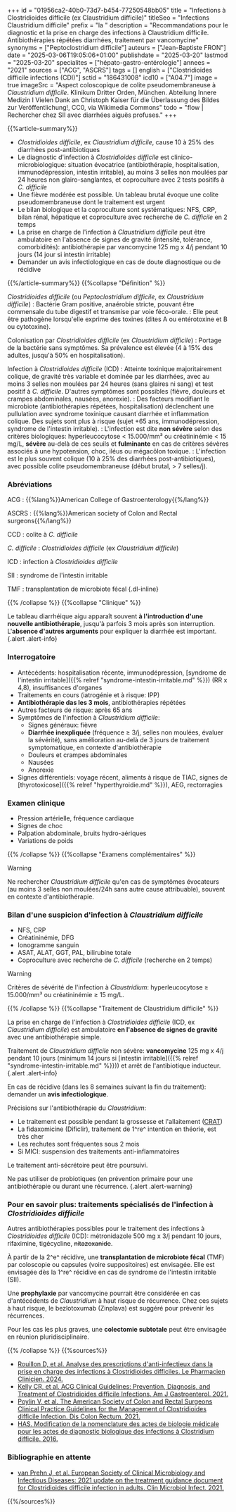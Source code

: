 +++
id = "01956ca2-40b0-73d7-b454-77250548bb05"
title = "Infections à Clostridioides difficile (ex Claustridium difficile)"
titleSeo = "Infections Claustridium difficile"
prefix = "la "
description = "Recommandations pour le diagnostic et la prise en charge des infections à Claustridium difficile. Antibiothérapies répétées diarrhées, traitement par vancomycine"
synonyms = ["Peptoclostridium difficile"]
auteurs = ["Jean-Baptiste FRON"]
date = "2025-03-06T19:05:06+01:00"
publishdate = "2025-03-20"
lastmod = "2025-03-20"
specialites = ["hépato-gastro-entérologie"]
annees = "2021"
sources = ["ACG", "ASCRS"]
tags = []
english = ["Clostridioides difficile infections (CDI)"]
sctid = "186431008"
icd10 = ["A04.7"]
image = true
imageSrc = "Aspect coloscopique de colite pseudomembraneuse à *Claustridium difficile*. Klinikum Dritter Orden, München. Abteilung Innere Medizin I Vielen Dank an Christoph Kaiser für die Überlassung des Bildes zur Veröffentlichung!, CC0, via Wikimedia Commons"
todo = "flow | Rechercher chez SII avec diarrhées aiguës profuses."
+++

{{%article-summary%}}

- *Clostridioides difficile*, ex *Claustridium difficile*, cause 10 à 25% des diarrhées post-antibiotiques
- Le diagnostic d'infection à *Clostridioides difficile* est clinico-microbiologique: situation évocatrice (antibiothérapie, hospitalisation, immunodépression, intestin irritable), au moins 3 selles non moulées par 24 heures non glairo-sanglantes, et coproculture avec 2 tests positifs à *C. difficile*
- Une fièvre modérée est possible. Un tableau brutal évoque une colite pseudomembraneuse dont le traitement est urgent
- Le bilan biologique et la coproculture sont systématiques: NFS, CRP, bilan rénal, hépatique et coproculture avec recherche de *C. difficile* en 2 temps
- La prise en charge de l'infection à *Claustridium difficile* peut être ambulatoire en l'absence de signes de gravité (intensité, tolérance, comorbidités): antibiothérapie par vancomycine 125 mg x 4/j pendant 10 jours (14 jour si intestin irritable)
- Demander un avis infectiologique en cas de doute diagnostique ou de récidive

{{%/article-summary%}}
{{%collapse "Définition" %}}

*Clostridioides difficile* (ou *Peptoclostridium difficile*, ex *Claustridium difficile*)
: Bactérie Gram positive, anaérobie stricte, pouvant être commensale du tube digestif et transmise par voie féco-orale.
: Elle peut être pathogène lorsqu'elle exprime des toxines (dites A ou entérotoxine et B ou cytotoxine).

Colonisation par *Clostridioides difficile* (ex *Claustridium difficile*)
: Portage de la bactérie sans symptômes. Sa prévalence est élevée (4 à 15% des adultes, jusqu'à 50% en hospitalisation).

Infection à *Clostridioides difficile* (ICD)
: Atteinte toxinique majoritairement colique, de gravité très variable et dominée par les diarrhées, avec au moins 3 selles non moulées par 24 heures (sans glaires ni sang) et test positif à *C. difficile*. D'autres symptômes sont possibles (fièvre, douleurs et crampes abdominales, nausées, anorexie).
: Des facteurs modifiant le microbiote (antibiothérapies répétées, hospitalisation) déclenchent une pullulation avec syndrome toxinique causant diarrhée et inflammation colique. Des sujets sont plus à risque (sujet +65 ans, immunodépression, syndrome de l'intestin irritable).
: L'infection est dite **non sévère** selon des critères biologiques: hyperleucocytose < 15.000/mm³ ou créatininémie < 15 mg/L, **sévère** au-delà de ces seuils et **fulminante** en cas de critères sévères associés à une hypotension, choc, iléus ou mégacôlon toxique.
: L'infection est le plus souvent colique (10 à 25% des diarrhées post-antibiotiques), avec possible colite pseudomembraneuse (début brutal, > 7 selles/j).

### Abréviations

ACG
: {{%lang%}}American College of Gastroenterology{{%/lang%}}

ASCRS
: {{%lang%}}American society of Colon and Rectal surgeons{{%/lang%}}

CCD
: colite à *C. difficile*

*C. difficile*
: *Clostridioides difficile* (ex *Claustridium difficile*)

ICD
: infection à *Clostridioides difficile*

SII
: syndrome de l'intestin irritable

TMF
: transplantation de microbiote fécal
{.dl-inline}

{{% /collapse %}}
{{%collapse "Clinique" %}}

Le tableau diarrhéique aigu apparaît souvent **à l'introduction d'une nouvelle antibiothérapie**, jusqu'à parfois 3 mois après son interruption. L'**absence d'autres arguments** pour expliquer la diarrhée est important.
{.alert .alert-info}

### Interrogatoire

- Antécédents: hospitalisation récente, immunodépression, [syndrome de l'intestin irritable]({{% relref "syndrome-intestin-irritable.md" %}}) (RR x 4,8), insuffisances d'organes
- Traitements en cours (iatrogénie et à risque: IPP)
- **Antibiothérapie das les 3 mois**, antibiothérapies répétées
- Autres facteurs de risque: après 65 ans
- Symptômes de l'infection à *Claustridium difficile*:
  - Signes généraux: fièvre
  - **Diarrhée inexpliquée** (fréquence ≥ 3/j, selles non moulées, évaluer la sévérité), sans amélioration au-delà de 3 jours de traitement symptomatique, en contexte d'antibiothérapie
  - Douleurs et crampes abdominales
  - Nausées
  - Anorexie
- Signes différentiels: voyage récent, aliments à risque de TIAC, signes de [thyrotoxicose]({{% relref "hyperthyroidie.md" %}}), AEG, rectorragies

### Examen clinique

- Pression artérielle, fréquence cardiaque
- Signes de choc
- Palpation abdominale, bruits hydro-aériques
- Variations de poids

{{% /collapse %}}
{{%collapse "Examens complémentaires" %}}

> [!WARNING]
> Ne rechercher *Claustridium difficile* qu'en cas de symptômes évocateurs (au moins 3 selles non moulées/24h sans autre cause attribuable), souvent en contexte d'antibiothérapie.

### Bilan d'une suspicion d'infection à *Claustridium difficile*

- NFS, CRP
- Créatininémie, DFG
- Ionogramme sanguin
- ASAT, ALAT, GGT, PAL, bilirubine totale
- Coproculture avec recherche de *C. difficile* (recherche en 2 temps)

> [!WARNING]
> Critères de sévérité de l'infection à *Claustridium*: hyperleucocytose ≥ 15.000/mm³ ou créatininémie ≥ 15 mg/L.

{{% /collapse %}}
{{%collapse "Traitement de Claustridium difficile" %}}

La prise en charge de l'infection à *Clostridioides difficile* (ICD, ex *Claustridium difficile*) est ambulatoire **en l'absence de signes de gravité** avec une antibiothérapie simple.

Traitement de *Claustridium difficile* non sévère: **vancomycine** 125 mg x 4/j pendant 10 jours (minimum 14 jours si [intestin irritable]({{% relref "syndrome-intestin-irritable.md" %}})) et arrêt de l'antibiotique inducteur.
{.alert .alert-info}

En cas de récidive (dans les 8 semaines suivant la fin du traitement): demander un **avis infectiologique**.

Précisions sur l'antibiothérapie du *Claustridium*:

- Le traitement est possible pendant la grossesse et l'allaitement ([CRAT](https://www.lecrat.fr/13364/))
- La fidaxomicine (Dificlir), traitement de 1^re^ intention en théorie, est très cher
- Les rechutes sont fréquentes sous 2 mois
- Si MICI: suspension des traitements anti-inflammatoires

Le traitement anti-sécrétoire peut être poursuivi.

Ne pas utiliser de probiotiques (en prévention primaire pour une antibiothérapie ou durant une récurrence.
{.alert .alert-warning}

### Pour en savoir plus: traitements spécialisés de l'infection à *Clostridioides difficile*

Autres antibiothérapies possibles pour le traitement des infections à *Clostridioides difficile* (ICD): métronidazole 500 mg x 3/j pendant 10 jours, rifaximine, tigécycline, ~~nitazoxanide~~.

À partir de la 2^e^ récidive, une **transplantation de microbiote fécal** (TMF) par coloscopie ou capsules (voire suppositoires) est envisagée. Elle est envisagée dès la 1^re^ récidive en cas de syndrome de l'intestin irritable (SII).

Une **prophylaxie** par vancomycine pourrait être considérée en cas d'antécédents de *Claustridium* à haut risque de récurrence. Chez ces sujets à haut risque, le bezlotoxumab (Zinplava) est suggéré pour prévenir les récurrences.

Pour les cas les plus graves, une **colectomie subtotale** peut être envisagée en réunion pluridisciplinaire.

{{% /collapse %}}
{{%sources%}}

- [Rouillon D, et al. Analyse des prescriptions d'anti-infectieux dans la prise en charge des infections à Clostridioides difficiles. Le Pharmacien Clinicien. 2024.](https://www.sciencedirect.com/science/article/pii/S2772953224003058)
- [Kelly CR, et al. ACG Clinical Guidelines: Prevention, Diagnosis, and Treatment of Clostridioides difficile Infections. Am J Gastroenterol. 2021.](https://journals.lww.com/ajg/fulltext/2021/06000/acg_clinical_guidelines__prevention,_diagnosis,.12.aspx)
- [Poylin V, et al. The American Society of Colon and Rectal Surgeons Clinical Practice Guidelines for the Management of Clostridioides difficile Infection. Dis Colon Rectum. 2021.](https://journals.lww.com/dcrjournal/fulltext/2021/06000/the_american_society_of_colon_and_rectal_surgeons.5.aspx)
- [HAS. Modification de la nomenclature des actes de biologie médicale pour les actes de diagnostic biologique des infections à Clostridium difficile. 2016.](https://www.has-sante.fr/jcms/c_2607794/fr/modification-de-la-nomenclature-des-actes-de-biologie-medicale-pour-les-actes-de-diagnostic-biologique-des-infections-a-clostridium-difficile)

### Bibliographie en attente

- [van Prehn J, et al. European Society of Clinical Microbiology and Infectious Diseases: 2021 update on the treatment guidance document for Clostridioides difficile infection in adults. Clin Microbiol Infect. 2021.](https://www.clinicalmicrobiologyandinfection.com/article/S1198-743X(21)00568-1/fulltext)

{{%/sources%}}
